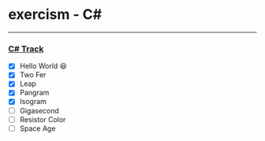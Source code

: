 # exercism - C#
----

### [C# Track](https://exercism.io/my/tracks/csharp)

- [x] Hello World :laughing:
- [x] Two Fer
- [x] Leap
- [x] Pangram
- [x] Isogram
- [ ] Gigasecond
- [ ] Resistor Color
- [ ] Space Age  
